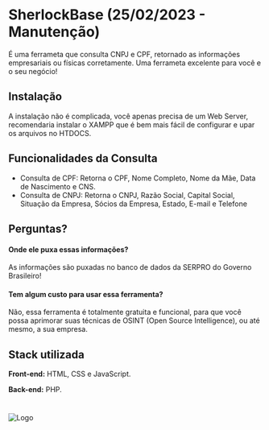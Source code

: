 # SherlockBase (25/02/2023 - Manutenção)

É uma ferrameta que consulta CNPJ e CPF, retornado as informações empresariais ou físicas corretamente. Uma ferrameta excelente para você e o seu negócio!

## Instalação

A instalação não é complicada, você apenas precisa de um Web Server, recomendaria instalar o 
XAMPP que é bem mais fácil de configurar e upar os arquivos no HTDOCS.    
## Funcionalidades da Consulta

- Consulta de CPF: Retorna o CPF, Nome Completo, Nome da Mãe, Data de Nascimento e CNS.
- Consulta de CNPJ: Retorna o CNPJ, Razão Social, Capital Social, Situação da Empresa, Sócios da Empresa, Estado, E-mail e Telefone

## Perguntas?

#### Onde ele puxa essas informações?

As informações são puxadas no banco de dados da SERPRO do Governo Brasileiro!

#### Tem algum custo para usar essa ferramenta?

Não, essa ferramenta é totalmente gratuita e funcional, para que você possa aprimorar suas técnicas de OSINT (Open Source Intelligence), ou até mesmo, a sua empresa.

## Stack utilizada

**Front-end:** HTML, CSS e JavaScript.

**Back-end:** PHP.
#
![Logo](https://user-images.githubusercontent.com/121616883/211920003-3de2fe7e-ef41-42cc-b98c-9d6cfead41eb.png)

